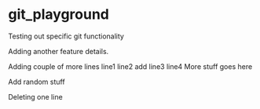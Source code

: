 # git_playground

Testing out specific git functionality

Adding another feature details.

Adding couple of more lines
line1
line2 add
line3
line4
More stuff goes here

Add random stuff

Deleting one line
